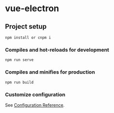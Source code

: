 # vue-electron

## Project setup
```
npm install or cnpm i
```

### Compiles and hot-reloads for development
```
npm run serve 
```

### Compiles and minifies for production
```
npm run build
```

### Customize configuration
See [Configuration Reference](https://cli.vuejs.org/config/).
